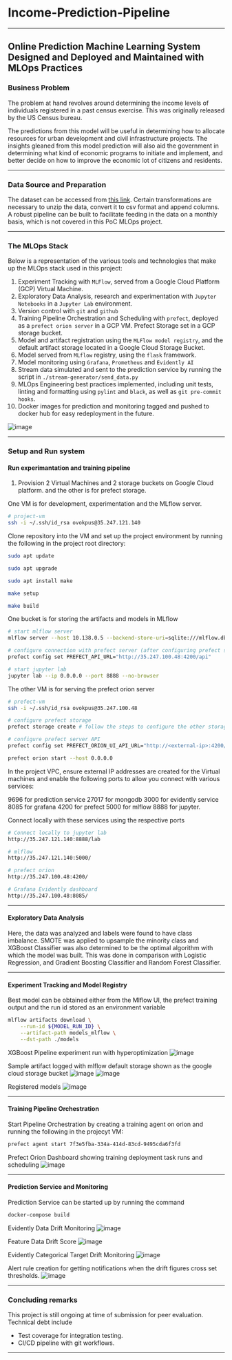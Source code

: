 # Income-Prediction-Pipeline

---

## Online Prediction Machine Learning System Designed and Deployed and Maintained with MLOps Practices

### Business Problem

The problem at hand revolves around determining the income levels of individuals registered in a past census exercise. This was originally released by the US Census bureau.

The predictions from this model will be useful in determining how to allocate resources for urban development and civil infrastructure projects. The insights gleaned from this model prediction will also aid the government in determining what kind of economic programs to initiate and implement, and better decide on how to improve the economic lot of citizens and residents.

---

### Data Source and Preparation

The dataset can be accessed from [this link](https://archive.ics.uci.edu/ml/datasets/census+income). Certain transformations are necessary to unzip the data, convert it to csv format and append columns. A robust pipeline can be built to facilitate feeding in the data on a monthly basis, which is not covered in this PoC MLOps project.

---

### The MLOps Stack

Below is a representation of the various tools and technologies that make up the MLOps stack used in this project:

1. Experiment Tracking with `MLFlow`, served from a Google Cloud Platform (GCP) Virtual Machine.
2. Exploratory Data Analysis, research and experimentation with `Jupyter Notebooks` in a `Jupyter Lab` environment.
3. Version control with `git` and `github`
4. Training Pipeline Orchestration and Scheduling with `prefect`, deployed as a `prefect orion server` in a GCP VM. Prefect Storage set in a GCP storage bucket.
5. Model and artifact registration using the `MLFlow model registry`, and the default artifact storage located in a Google Cloud Storage Bucket.
6. Model served from `MLflow` registry, using the `flask` framework.
7. Model monitoring using `Grafana`, `Prometheus` and `Evidently AI`
8. Stream data simulated and sent to the prediction service by running the script in `./stream-generator/send_data.py`
9. MLOps Engineering best practices implemented, including unit tests, linting and formatting using `pylint` and `black`, as well as `git pre-commit hooks`.
10. Docker images for prediction and monitoring tagged and pushed to docker hub for easy redeployment in the future.

![image](https://user-images.githubusercontent.com/64817005/189513833-3e36e0a6-3737-4a33-9231-25e43f36395d.png)

---

### Setup and Run system

#### Run experimantation and training pipeline

1. Provision 2 Virtual Machines and 2 storage buckets on Google Cloud platform.  and the other is for prefect storage.

One VM is for development, experimentation and the MLflow server.

```bash
# project-vm
ssh -i ~/.ssh/id_rsa ovokpus@35.247.121.140
```

Clone repository into the VM and set up the project environment by running the following in the project root directory:

```bash
sudo apt update

sudo apt upgrade

sudo apt install make

make setup

make build
```

One bucket is for storing the artifacts and models in MLflow

```bash
# start mlflow server
mlflow server --host 10.138.0.5 --backend-store-uri=sqlite:///mlflow.db --default-artifact-root=gs://project-mlflow-bucket/

# configure connection with prefect server (after configuring prefect server in the other VM)
prefect config set PREFECT_API_URL="http://35.247.100.48:4200/api"

# start jupyter lab
jupyter lab --ip 0.0.0.0 --port 8888 --no-browser
```

The other VM is for serving the prefect orion server

```bash
# prefect-vm
ssh -i ~/.ssh/id_rsa ovokpus@35.247.100.48

# configure prefect storage
prefect storage create # follow the steps to configure the other storage bucket

# configure prefect server API
prefect config set PREFECT_ORION_UI_API_URL="http://<external-ip>:4200/api"

prefect orion start --host 0.0.0.0
```

In the project VPC, ensure external IP addresses are created for the Virtual machines and enable the following ports to allow you connect with various services:

9696 for prediction service
27017 for mongodb
3000 for evidently service
8085 for grafana
4200 for prefect
5000 for mlflow
8888 for jupyter.

Connect locally with these services using the respective ports

```bash
# Connect locally to jupyter lab
http://35.247.121.140:8888/lab

# mlflow
http://35.247.121.140:5000/

# prefect orion
http://35.247.100.48:4200/

# Grafana Evidently dashboard
http://35.247.100.48:8085/
```

---

#### Exploratory Data Analysis

Here, the data was analyzed and labels were found to have class imbalance. SMOTE was applied to upsample the minority class and XGBoost Classifier was also determined to be the optimal algorithm with which the model was built. This was done in comparison with Logistic Regression, and Gradient Boosting Classifier and Random Forest Classifier.

---

#### Experiment Tracking and Model Registry

Best model can be obtained either from the Mlflow UI, the prefect training output and the run id stored as an environment variable

```bash
mlflow artifacts download \
    --run-id ${MODEL_RUN_ID} \
    --artifact-path models_mlflow \
    --dst-path ./models
```

XGBoost Pipeline experiment run with hyperoptimization
![image](https://user-images.githubusercontent.com/64817005/189514018-3faa361d-f30d-45b5-b371-e92050e45aba.png)

Sample artifact logged with mlflow default storage shown as the google cloud storage bucket
![image](https://user-images.githubusercontent.com/64817005/189514029-95af99b5-aa60-4275-bfa8-5f987494a208.png)
![image](https://user-images.githubusercontent.com/64817005/189514040-af70aaf7-29da-48d8-989d-ab860283bc7f.png)

Registered models
![image](https://user-images.githubusercontent.com/64817005/189514044-0285f7ea-0e43-4827-9978-decda5ddb974.png)

---

#### Training Pipeline Orchestration

Start Pipeline Orchestration by creating a training agent on orion and running the following in the projecyt VM:

```bash
prefect agent start 7f3e5fba-334a-414d-83cd-9495cda6f3fd
```

Prefect Orion Dashboard showing training deployment task runs and scheduling
![image](https://user-images.githubusercontent.com/64817005/189514049-7108f39b-705f-4476-9021-61e8f1c81608.png)

---

#### Prediction Service and Monitoring

Prediction Service can be started up by running the command

```bash
docker-compose build
```

Evidently Data Drift Monitoring
![image](https://user-images.githubusercontent.com/64817005/189514061-464f6b69-d39b-45b1-9d4f-901b8ddeae23.png)

Feature Data Drift Score
![image](https://user-images.githubusercontent.com/64817005/189514064-1846f663-f98b-4fa6-afb4-542277988927.png)

Evidently Categorical Target Drift Monitoring
![image](https://user-images.githubusercontent.com/64817005/189514072-bf3229f1-a8f6-4c09-8e4f-83085c013169.png)

Alert rule creation for getting notifications when the drift figures cross set thresholds.
![image](https://user-images.githubusercontent.com/64817005/189514093-956741f9-db16-4428-bf7a-c9a5a9accd00.png)

---

### Concluding remarks

This project is still ongoing at time of submission for peer evaluation. Technical debt include

- Test coverage for integration testing.
- CI/CD pipeline with git workflows.

---
